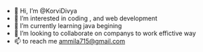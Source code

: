 - 👋 Hi, I’m @KorviDivya
- 👀 I’m interested in coding , and web development 
- 🌱 I’m currently learning java begining 
- 💞️ I’m looking to collaborate on companys to work effictive way
- 📫 to reach me ammila715@gmail.com

<!---
KorviDivya/KorviDivya is a ✨ special ✨ repository because its `README.md` (this file) appears on your GitHub profile.
You can click the Preview link to take a look at your changes.
--->
